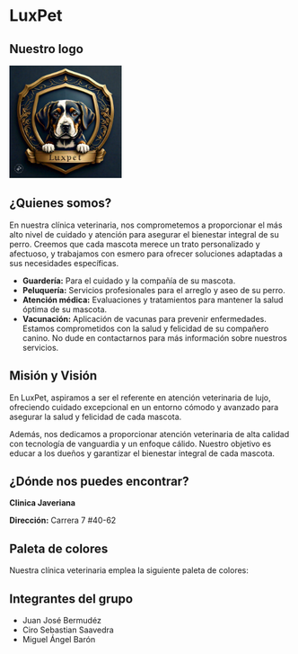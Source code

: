 



# LuxPet 

## Nuestro logo


<img src="/images/Logo.jpg" alt="Logo de LuxPet" height="200">


## ¿Quienes somos?

En nuestra clínica veterinaria, nos comprometemos a proporcionar el más alto nivel de cuidado y atención para asegurar el bienestar integral de su perro. Creemos que cada mascota merece un trato personalizado y afectuoso, y trabajamos con esmero para ofrecer soluciones adaptadas a sus necesidades específicas.

- **Guardería:** Para el cuidado y la compañía de su mascota.
- **Peluquería:** Servicios profesionales para el arreglo y aseo de su perro.
- **Atención médica:** Evaluaciones y tratamientos para mantener la salud óptima de su mascota.
- **Vacunación:** Aplicación de vacunas para prevenir enfermedades.
Estamos comprometidos con la salud y felicidad de su compañero canino. No dude en contactarnos para más información sobre nuestros servicios.


## Misión y Visión

En LuxPet, aspiramos a ser el referente en atención veterinaria de lujo, ofreciendo cuidado excepcional en un entorno cómodo y avanzado para asegurar la salud y felicidad de cada mascota.

Además, nos dedicamos a proporcionar atención veterinaria de alta calidad con tecnología de vanguardia y un enfoque cálido. Nuestro objetivo es educar a los dueños y garantizar el bienestar integral de cada mascota.

## ¿Dónde nos puedes encontrar?

 **Clinica Javeriana** 


**Dirección:** Carrera 7 #40-62 


## Paleta de colores

Nuestra clínica veterinaria emplea la siguiente paleta de colores:





## Integrantes del grupo
- Juan José Bermudéz 
- Ciro Sebastian Saavedra
- Miguel Ángel Barón
